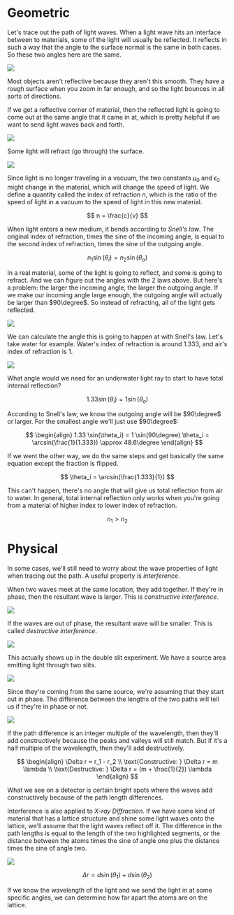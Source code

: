 # Geometric

Let's trace out the path of light waves. When a light wave hits an interface between to materials, some of the light will usually be reflected. It reflects in such a way that the angle to the surface normal is the same in both cases. So these two angles here are the same.

![](../Assets/light-reflection-angle.png)

Most objects aren't reflective because they aren't this smooth. They have a rough surface when you zoom in far enough, and so the light bounces in all sorts of directions.

If we get a reflective corner of material, then the reflected light is going to come out at the same angle that it came in at, which is pretty helpful if we want to send light waves back and forth.

![](../Assets/reflective-corner-light.png)

Some light will refract (go through) the surface. 

![](../Assets/light-refracting.png)

Since light is no longer traveling in a vacuum, the two constants $\mu_0$ and $\epsilon_0$ might change in the material, which will change the speed of light. We define a quantity called the index of refraction $n$, which is the ratio of the speed of light in a vacuum to the speed of light in this new material.

$$
n = \frac{c}{v}
$$

When light enters a new medium, it bends according to *Snell's law*. The original index of refraction, times the sine of the incoming angle, is equal to the second index of refraction, times the sine of the outgoing angle.

$$
n_1 \sin(\theta_i) = n_2 \sin(\theta_o)
$$

In a real material, some of the light is going to reflect, and some is going to refract. And we can figure out the angles with the 2 laws above. But here's a problem: the larger the incoming angle, the larger the outgoing angle. If we make our incoming angle large enough, the outgoing angle will actually be larger than $90\degree$. So instead of refracting, all of the light gets reflected.

![](../Assets/refraction-problem.png)

We can calculate the angle this is going to happen at with Snell's law. Let's take water for example. Water's index of refraction is around $1.333$, and air's index of refraction is $1$.

![](../Assets/snell-law-example.png)

What angle would we need for an underwater light ray to start to have total internal reflection?

$$
1.33 \sin(\theta_i) = 1 \sin(\theta_o)
$$

According to Snell's law, we know the outgoing angle will be $90\degree$ or larger. For the smallest angle we'll just use $90\degree$:

$$
\begin{align}
1.33 \sin(\theta_i) = 1 \sin(90\degree)
\theta_i = \arcsin(\frac{1}{1.333}) \approx 48.6\degree
\end{align}
$$

If we went the other way, we do the same steps and get basically the same equation except the fraction is flipped.

$$
\theta_i = \arcsin(\frac{1.333}{1})
$$

This can't happen, there's no angle that will give us total reflection from air to water. In general, total internal reflection only works when you're going from a material of higher index to lower index of refraction.

$$
n_1 > n_2
$$

# Physical

In some cases, we'll still need to worry about the wave properties of light when tracing out the path. A useful property is *interference*.

When two waves meet at the same location, they add together. If they're in phase, then the resultant wave is larger. This is *constructive interference*. 

![](../Assets/wave-adding.png)

If the waves are out of phase, the resultant wave will be smaller. This is called *destructive interference*.

![](../Assets/wave-subtracting.png)

This actually shows up in the double slit experiment. We have a source area emitting light through two slits.

![](../Assets/double-slit-experiment-1.png)

Since they're coming from the same source, we're assuming that they start out in phase. The difference between the lengths of the two paths will tell us if they're in phase or not.

![](../Assets/double-slit-experiment-2.png)

If the path difference is an integer multiple of the wavelength, then they'll add constructively because the peaks and valleys will still match. But if it's a half multiple of the wavelength, then they'll add destructively.

$$
\begin{align}
\Delta r = r_1 - r_2
\\
\text{Constructive: } \Delta r = m \lambda
\\
\text{Destructive: } \Delta r = (m + \frac{1}{2}) \lambda
\end{align}
$$

What we see on a detector is certain bright spots where the waves add constructively because of the path length differences.

Interference is also applied to *X-ray Diffraction*. If we have some kind of material that has a lattice structure and shine some light waves onto the lattice, we'll assume that the light waves reflect off it. The difference in the path lengths is equal to the length of the two highlighted segments, or the distance between the atoms times the sine of angle one plus the distance times the sine of angle two.

![](../Assets/lattice-reflection.png)

$$
\Delta r = d \sin(\theta_1) + d \sin(\theta_2)
$$

If we know the wavelength of the light and we send the light in at some specific angles, we can determine how far apart the atoms are on the lattice.